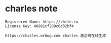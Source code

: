 # charles note

    Registered Name: https://zhile.io
    License Key: 48891cf209c6d32bf4

    https://charles.wrbug.com charles 激活码在线生成
